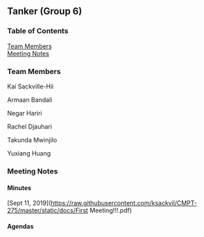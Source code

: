 ## Tanker (Group 6)

### Table of Contents  
[Team Members](#team-members)  
[Meeting Notes](#meeting-notes)  

### Team Members

Kai Sackville-Hii

Armaan Bandali

Negar Hariri

Rachel Djauhari

Takunda Mwinjilo

Yuxiang Huang

### Meeting Notes

#### Minutes
[Sept 11, 2019](https://raw.githubusercontent.com/ksackvil/CMPT-275/master/static/docs/First Meeting!!!.pdf)

#### Agendas
